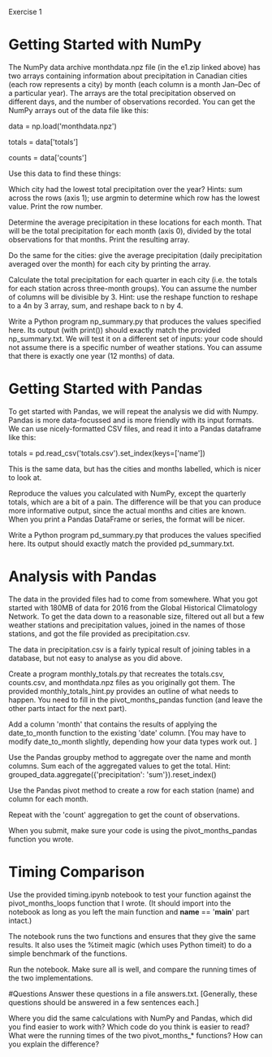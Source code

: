 Exercise 1

# Getting Started with NumPy

The NumPy data archive monthdata.npz file (in the e1.zip linked above) has two arrays containing information about precipitation in Canadian cities (each row represents a city) by month (each column is a month Jan–Dec of a particular year). The arrays are the total precipitation observed on different days, and the number of observations recorded. You can get the NumPy arrays out of the data file like this:

data = np.load('monthdata.npz')

totals = data['totals']

counts = data['counts']

Use this data to find these things:

Which city had the lowest total precipitation over the year? Hints: sum across the rows (axis 1); use argmin to determine which row has the lowest value. Print the row number.

Determine the average precipitation in these locations for each month. That will be the total precipitation for each month (axis 0), divided by the total observations for that months. Print the resulting array.

Do the same for the cities: give the average precipitation (daily precipitation averaged over the month) for each city by printing the array.

Calculate the total precipitation for each quarter in each city (i.e. the totals for each station across three-month groups). You can assume the number of columns will be divisible by 3. Hint: use the reshape function to reshape to a 4n by 3 array, sum, and reshape back to n by 4.

Write a Python program np_summary.py that produces the values specified here. Its output (with print()) should exactly match the provided np_summary.txt. We will test it on a different set of inputs: your code should not assume there is a specific number of weather stations. You can assume that there is exactly one year (12 months) of data.

# Getting Started with Pandas
To get started with Pandas, we will repeat the analysis we did with Numpy. Pandas is more data-focussed and is more friendly with its input formats. We can use nicely-formatted CSV files, and read it into a Pandas dataframe like this:

totals = pd.read_csv('totals.csv').set_index(keys=['name'])

This is the same data, but has the cities and months labelled, which is nicer to look at.

Reproduce the values you calculated with NumPy, except the quarterly totals, which are a bit of a pain. The difference will be that you can produce more informative output, since the actual months and cities are known. When you print a Pandas DataFrame or series, the format will be nicer.

Write a Python program pd_summary.py that produces the values specified here. Its output should exactly match the provided pd_summary.txt.

# Analysis with Pandas
The data in the provided files had to come from somewhere. What you got started with 180MB of data for 2016 from the Global Historical Climatology Network. To get the data down to a reasonable size, filtered out all but a few weather stations and precipitation values, joined in the names of those stations, and got the file provided as precipitation.csv.

The data in precipitation.csv is a fairly typical result of joining tables in a database, but not easy to analyse as you did above.

Create a program monthly_totals.py that recreates the totals.csv, counts.csv, and monthdata.npz files as you originally got them. The provided monthly_totals_hint.py provides an outline of what needs to happen. You need to fill in the pivot_months_pandas function (and leave the other parts intact for the next part).

Add a column 'month' that contains the results of applying the date_to_month function to the existing 'date' column. [You may have to modify date_to_month slightly, depending how your data types work out. ]

Use the Pandas groupby method to aggregate over the name and month columns. Sum each of the aggregated values to get the total. Hint: grouped_data.aggregate({'precipitation': 'sum'}).reset_index()

Use the Pandas pivot method to create a row for each station (name) and column for each month.

Repeat with the 'count' aggregation to get the count of observations.

When you submit, make sure your code is using the pivot_months_pandas function you wrote.

# Timing Comparison
Use the provided timing.ipynb notebook to test your function against the pivot_months_loops function that I wrote. (It should import into the notebook as long as you left the main function and __name__ == '__main__' part intact.)

The notebook runs the two functions and ensures that they give the same results. It also uses the %timeit magic (which uses Python timeit) to do a simple benchmark of the functions.

Run the notebook. Make sure all is well, and compare the running times of the two implementations.

#Questions
Answer these questions in a file answers.txt. [Generally, these questions should be answered in a few sentences each.]

Where you did the same calculations with NumPy and Pandas, which did you find easier to work with? Which code do you think is easier to read?
What were the running times of the two pivot_months_* functions? How can you explain the difference?
